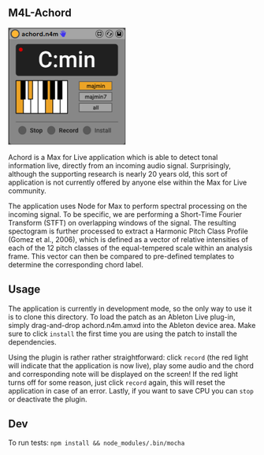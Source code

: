 ## M4L-Achord

![alt text](Achord_v1.0.png "App UI")

Achord is a Max for Live application which is able to detect tonal information live, directly from an incoming audio signal. Surprisingly, although the supporting research is nearly 20 years old, this sort of application is not currently offered by anyone else within the Max for Live community.

The application uses Node for Max to perform spectral processing on the incoming signal. To be specific, we are performing a Short-Time Fourier Transform (STFT) on overlapping windows of the signal. The resulting spectogram is further processed to extract a Harmonic Pitch Class Profile (Gomez et al., 2006), which is defined as a vector of relative intensities of each of the 12 pitch classes of the equal-tempered scale within an analysis frame. This vector can then be compared to pre-defined templates to determine the corresponding chord label.

Usage
---
The application is currently in development mode, so the only way to use it is to clone this directory. To load the patch as an Ableton Live plug-in, simply drag-and-drop achord.n4m.amxd into the Ableton device area. Make sure to click `install` the first time you are using the patch to install the dependencies. 

Using the plugin is rather rather straightforward: click `record` (the red light will indicate that the application is now live), play some audio and the chord and corresponding note will be displayed on the screen! If the red light turns off for some reason, just click `record` again, this will reset the application in case of an error. Lastly, if you want to save CPU you can `stop` or deactivate the plugin.

Dev
---
To run tests: `npm install && node_modules/.bin/mocha`
